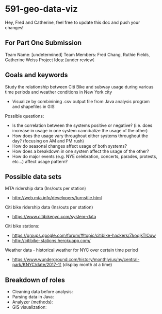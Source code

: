 # 591-geo-data-viz

Hey, Fred and Catherine, feel free to update this doc and push your changes!

## For Part One Submission
Team Name: [undetermined]
Team Members: Fred Chang, Ruthie Fields, Catherine Weiss
Project Idea: [under review]

## Goals and keywords
Study the relationship between Citi Bike and subway usage during various time periods and weather conditions in New York city

- Visualize by combinining .csv output file from Java analysis program and shapefiles in GIS

Possible questions:
- Is the correlation between the systems positive or negative? (i.e. does increase in usage in one system cannibalize the usage of the other)
- How does the usage vary throughout either systems throughout the day? (focusing on AM and PM rush)
- How do seasonal changes affect usage of both systems?
- How does a breakdown in one system affect the usage of the other?
- How do major events (e.g. NYE celebration, concerts, parades, protests, etc...) affect usage pattern?


## Possible data sets
MTA ridership data (Ins/outs per station)
- http://web.mta.info/developers/turnstile.html

Citi bike ridership data (Ins/outs per station)
- https://www.citibikenyc.com/system-data

Citi bike stations:
- https://groups.google.com/forum/#!topic/citibike-hackers/ZkoqjkTIOuw
- http://citibike-stations.herokuapp.com/

Weather data - historical weather for NYC over certain time period
- https://www.wunderground.com/history/monthly/us/ny/central-park/KNYC/date/2017-11
(display month at a time)

## Breakdown of roles
- Cleaning data before analysis:
- Parsing data in Java:
- Analyzer (methods):
- GIS visualization:

